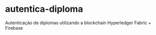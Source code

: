 # autentica-diploma
Autenticação de diplomas utilizando a blockchain Hyperledger Fabric  + Firebase
